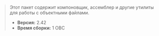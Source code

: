 > Этот пакет содержит компоновщик, ассемблер и другие утилиты для работы с объектными файлами.
> - **Версия:** 2.42
> - **Время сборки:** 1 ОВС
